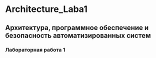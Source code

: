 # Architecture_Laba1
## Архитектура, программное обеспечение и безопасность автоматизированных систем
### Лабораторная работа 1

